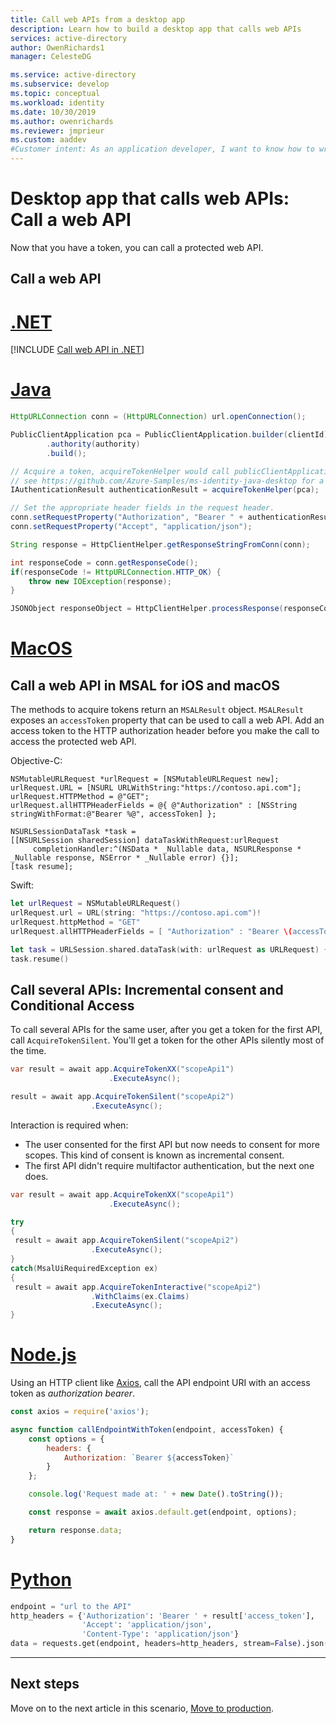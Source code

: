 ```yaml
---
title: Call web APIs from a desktop app
description: Learn how to build a desktop app that calls web APIs
services: active-directory
author: OwenRichards1
manager: CelesteDG

ms.service: active-directory
ms.subservice: develop
ms.topic: conceptual
ms.workload: identity
ms.date: 10/30/2019
ms.author: owenrichards
ms.reviewer: jmprieur
ms.custom: aaddev
#Customer intent: As an application developer, I want to know how to write a desktop app that calls web APIs by using the Microsoft identity platform.
---
```


# Desktop app that calls web APIs: Call a web API

Now that you have a token, you can call a protected web API.

## Call a web API

# [.NET](#tab/dotnet)

[!INCLUDE [Call web API in .NET](./includes/web-api/scenarios-call-apis-dotnet.md)]

# [Java](#tab/java)

```Java
HttpURLConnection conn = (HttpURLConnection) url.openConnection();

PublicClientApplication pca = PublicClientApplication.builder(clientId)
        .authority(authority)
        .build();

// Acquire a token, acquireTokenHelper would call publicClientApplication's acquireTokenSilently then acquireToken
// see https://github.com/Azure-Samples/ms-identity-java-desktop for a full example
IAuthenticationResult authenticationResult = acquireTokenHelper(pca);

// Set the appropriate header fields in the request header.
conn.setRequestProperty("Authorization", "Bearer " + authenticationResult.accessToken);
conn.setRequestProperty("Accept", "application/json");

String response = HttpClientHelper.getResponseStringFromConn(conn);

int responseCode = conn.getResponseCode();
if(responseCode != HttpURLConnection.HTTP_OK) {
    throw new IOException(response);
}

JSONObject responseObject = HttpClientHelper.processResponse(responseCode, response);
```

# [MacOS](#tab/macOS)

## Call a web API in MSAL for iOS and macOS

The methods to acquire tokens return an `MSALResult` object. `MSALResult` exposes an `accessToken` property that can be used to call a web API. Add an access token to the HTTP authorization header before you make the call to access the protected web API.

Objective-C:

```objc
NSMutableURLRequest *urlRequest = [NSMutableURLRequest new];
urlRequest.URL = [NSURL URLWithString:"https://contoso.api.com"];
urlRequest.HTTPMethod = @"GET";
urlRequest.allHTTPHeaderFields = @{ @"Authorization" : [NSString stringWithFormat:@"Bearer %@", accessToken] };

NSURLSessionDataTask *task =
[[NSURLSession sharedSession] dataTaskWithRequest:urlRequest
     completionHandler:^(NSData * _Nullable data, NSURLResponse * _Nullable response, NSError * _Nullable error) {}];
[task resume];
```

Swift:

```swift
let urlRequest = NSMutableURLRequest()
urlRequest.url = URL(string: "https://contoso.api.com")!
urlRequest.httpMethod = "GET"
urlRequest.allHTTPHeaderFields = [ "Authorization" : "Bearer \(accessToken)" ]

let task = URLSession.shared.dataTask(with: urlRequest as URLRequest) { (data: Data?, response: URLResponse?, error: Error?) in }
task.resume()
```

## Call several APIs: Incremental consent and Conditional Access

To call several APIs for the same user, after you get a token for the first API, call `AcquireTokenSilent`. You'll get a token for the other APIs silently most of the time.

```csharp
var result = await app.AcquireTokenXX("scopeApi1")
                      .ExecuteAsync();

result = await app.AcquireTokenSilent("scopeApi2")
                  .ExecuteAsync();
```

Interaction is required when:

- The user consented for the first API but now needs to consent for more scopes. This kind of consent is known as incremental consent.
- The first API didn't require multifactor authentication, but the next one does.

```csharp
var result = await app.AcquireTokenXX("scopeApi1")
                      .ExecuteAsync();

try
{
 result = await app.AcquireTokenSilent("scopeApi2")
                  .ExecuteAsync();
}
catch(MsalUiRequiredException ex)
{
 result = await app.AcquireTokenInteractive("scopeApi2")
                  .WithClaims(ex.Claims)
                  .ExecuteAsync();
}
```

# [Node.js](#tab/nodejs)

Using an HTTP client like [Axios](https://www.npmjs.com/package/axios), call the API endpoint URI with an access token as *authorization bearer*.

```javascript
const axios = require('axios');

async function callEndpointWithToken(endpoint, accessToken) {
    const options = {
        headers: {
            Authorization: `Bearer ${accessToken}`
        }
    };

    console.log('Request made at: ' + new Date().toString());

    const response = await axios.default.get(endpoint, options);

    return response.data;
}

```

<!--
More includes will come later for Python and Java
-->
# [Python](#tab/python)

```Python
endpoint = "url to the API"
http_headers = {'Authorization': 'Bearer ' + result['access_token'],
                'Accept': 'application/json',
                'Content-Type': 'application/json'}
data = requests.get(endpoint, headers=http_headers, stream=False).json()
```

---

## Next steps

Move on to the next article in this scenario,
[Move to production](scenario-desktop-production.md).
